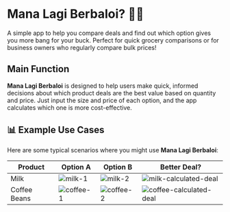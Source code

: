 # Mana Lagi Berbaloi? 🛒💸

A simple app to help you compare deals and find out which option gives you more bang for your buck. Perfect for quick grocery comparisons or for business owners who regularly compare bulk prices!

## Main Function

**Mana Lagi Berbaloi** is designed to help users make quick, informed decisions about which product deals are the best value based on quantity and price. Just input the size and price of each option, and the app calculates which one is more cost-effective.

## 📊 Example Use Cases

Here are some typical scenarios where you might use **Mana Lagi Berbaloi**:

| Product      | Option A     | Option B     | Better Deal?               |
| ------------ | ------------ | ------------ | -------------------------- |
| Milk         | ![milk-1](https://github.com/user-attachments/assets/a3d6fea6-8216-4394-a122-6e233d1dcc96)| ![milk-2](https://github.com/user-attachments/assets/587cadf2-f994-4410-98e4-461a793c265f) | ![milk-calculated-deal](https://github.com/user-attachments/assets/eec41f23-25e6-4b69-b2ce-2164d981dbd3)|
| Coffee Beans | ![coffee-1](https://github.com/user-attachments/assets/21d8bec2-58dc-4a2d-a354-c6b8de236758)| ![coffee-2](https://github.com/user-attachments/assets/810e614d-d839-4b23-9e2e-59ba27080cdf)| ![coffee-calculated-deal](https://github.com/user-attachments/assets/263ae2f4-11ed-4390-b34a-8a77e060bf09)|

